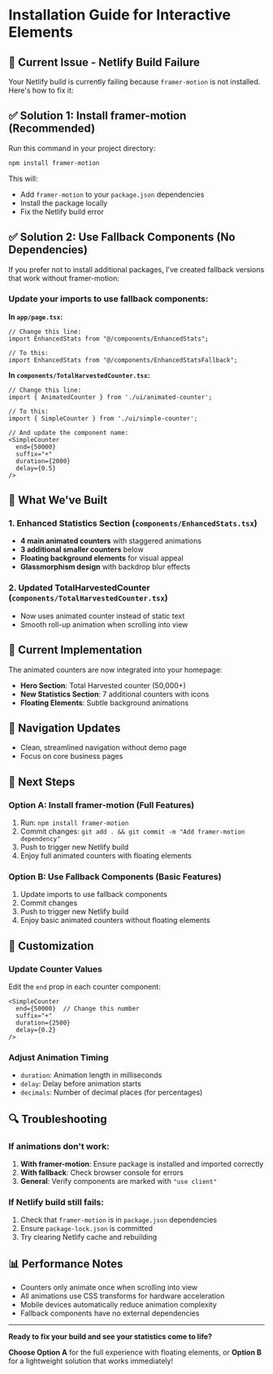 # Installation Guide for Interactive Elements

## 🚨 **Current Issue - Netlify Build Failure**

Your Netlify build is currently failing because `framer-motion` is not installed. Here's how to fix it:

## ✅ **Solution 1: Install framer-motion (Recommended)**

Run this command in your project directory:

```bash
npm install framer-motion
```

This will:
- Add `framer-motion` to your `package.json` dependencies
- Install the package locally
- Fix the Netlify build error

## ✅ **Solution 2: Use Fallback Components (No Dependencies)**

If you prefer not to install additional packages, I've created fallback versions that work without framer-motion:

### Update your imports to use fallback components:

**In `app/page.tsx`:**
```tsx
// Change this line:
import EnhancedStats from "@/components/EnhancedStats";

// To this:
import EnhancedStats from "@/components/EnhancedStatsFallback";
```

**In `components/TotalHarvestedCounter.tsx`:**
```tsx
// Change this line:
import { AnimatedCounter } from './ui/animated-counter';

// To this:
import { SimpleCounter } from './ui/simple-counter';

// And update the component name:
<SimpleCounter 
  end={50000} 
  suffix="+" 
  duration={2000}
  delay={0.5}
/>
```

## 🎯 **What We've Built**

### 1. **Enhanced Statistics Section** (`components/EnhancedStats.tsx`)
- **4 main animated counters** with staggered animations
- **3 additional smaller counters** below
- **Floating background elements** for visual appeal
- **Glassmorphism design** with backdrop blur effects

### 2. **Updated TotalHarvestedCounter** (`components/TotalHarvestedCounter.tsx`)
- Now uses animated counter instead of static text
- Smooth roll-up animation when scrolling into view



## 🔧 **Current Implementation**

The animated counters are now integrated into your homepage:

- **Hero Section**: Total Harvested counter (50,000+)
- **New Statistics Section**: 7 additional counters with icons
- **Floating Elements**: Subtle background animations

## 📱 **Navigation Updates**
- Clean, streamlined navigation without demo page
- Focus on core business pages

## 🚀 **Next Steps**

### Option A: Install framer-motion (Full Features)
1. Run: `npm install framer-motion`
2. Commit changes: `git add . && git commit -m "Add framer-motion dependency"`
3. Push to trigger new Netlify build
4. Enjoy full animated counters with floating elements

### Option B: Use Fallback Components (Basic Features)
1. Update imports to use fallback components
2. Commit changes
3. Push to trigger new Netlify build
4. Enjoy basic animated counters without floating elements

## 🎨 **Customization**

### Update Counter Values
Edit the `end` prop in each counter component:

```tsx
<SimpleCounter 
  end={50000}  // Change this number
  suffix="+" 
  duration={2500}
  delay={0.2}
/>
```

### Adjust Animation Timing
- `duration`: Animation length in milliseconds
- `delay`: Delay before animation starts
- `decimals`: Number of decimal places (for percentages)

## 🔍 **Troubleshooting**

### If animations don't work:
1. **With framer-motion**: Ensure package is installed and imported correctly
2. **With fallback**: Check browser console for errors
3. **General**: Verify components are marked with `"use client"`

### If Netlify build still fails:
1. Check that `framer-motion` is in `package.json` dependencies
2. Ensure `package-lock.json` is committed
3. Try clearing Netlify cache and rebuilding

## 📊 **Performance Notes**

- Counters only animate once when scrolling into view
- All animations use CSS transforms for hardware acceleration
- Mobile devices automatically reduce animation complexity
- Fallback components have no external dependencies

---

**Ready to fix your build and see your statistics come to life?**

**Choose Option A** for the full experience with floating elements, or **Option B** for a lightweight solution that works immediately! 